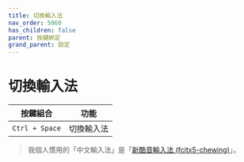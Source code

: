 ```yaml
---
title: 切換輸入法
nav_order: 5060
has_children: false
parent: 按鍵綁定
grand_parent: 設定
---
```



# 切換輸入法

| 按鍵組合          | 功能           |
| ----------------- | -------------- |
| `Ctrl + Space` | 切換輸入法 |


> 我個人慣用的「中文輸入法」是「[新酷音輸入法 (fcitx5-chewing)](https://samwhelp.github.io/note-about-fedora-kde-plasma/read/subject/input-method/fcitx5/module/fcitx5-chewing.html)」。
